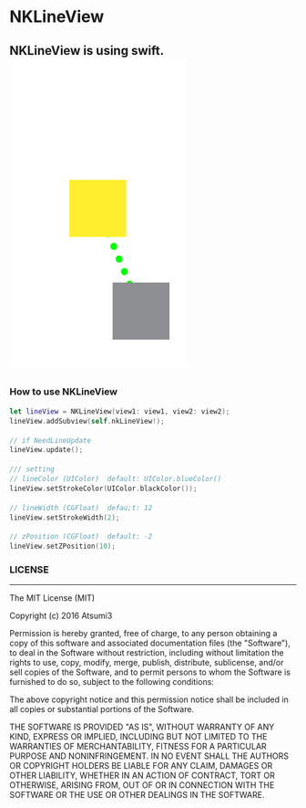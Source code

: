 NKLineView
===========

NKLineView is using swift.
![Animation](https://raw.githubusercontent.com/Atsumi3/NKLineView/master/ScreenShots/anim.gif)
---------
### How to use NKLineView
```swift
let lineView = NKLineView(view1: view1, view2: view2);
lineView.addSubview(self.nkLineView!);

// if NeedLineUpdate
lineView.update();

/// setting
// lineColor (UIColor)  default: UIColor.blueColor()
lineView.setStrokeColor(UIColor.blackColor());

// lineWidth (CGFloat)  defau;t: 12
lineView.setStrokeWidth(2);

// zPosition (CGFloat)  default: -2
lineView.setZPosition(10);
```
### LICENSE
---------

The MIT License (MIT)

Copyright (c) 2016 Atsumi3

Permission is hereby granted, free of charge, to any person obtaining a copy
of this software and associated documentation files (the "Software"), to deal
in the Software without restriction, including without limitation the rights
to use, copy, modify, merge, publish, distribute, sublicense, and/or sell
copies of the Software, and to permit persons to whom the Software is
furnished to do so, subject to the following conditions:

The above copyright notice and this permission notice shall be included in all
copies or substantial portions of the Software.

THE SOFTWARE IS PROVIDED "AS IS", WITHOUT WARRANTY OF ANY KIND, EXPRESS OR
IMPLIED, INCLUDING BUT NOT LIMITED TO THE WARRANTIES OF MERCHANTABILITY,
FITNESS FOR A PARTICULAR PURPOSE AND NONINFRINGEMENT. IN NO EVENT SHALL THE
AUTHORS OR COPYRIGHT HOLDERS BE LIABLE FOR ANY CLAIM, DAMAGES OR OTHER
LIABILITY, WHETHER IN AN ACTION OF CONTRACT, TORT OR OTHERWISE, ARISING FROM,
OUT OF OR IN CONNECTION WITH THE SOFTWARE OR THE USE OR OTHER DEALINGS IN THE
SOFTWARE.
